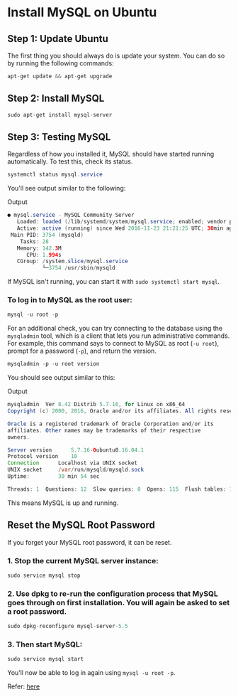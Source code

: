 # Install MySQL on Ubuntu

## Step 1: Update Ubuntu
The first thing you should always do is update your system. You can do so by running the following commands:

```java
apt-get update && apt-get upgrade
```

## Step 2: Install MySQL

```java
sudo apt-get install mysql-server
```

## Step 3: Testing MySQL
Regardless of how you installed it, MySQL should have started running automatically. To test this, check its status.

```java
systemctl status mysql.service
```

You'll see output similar to the following:

Output
```java
● mysql.service - MySQL Community Server
   Loaded: loaded (/lib/systemd/system/mysql.service; enabled; vendor preset: en
   Active: active (running) since Wed 2016-11-23 21:21:25 UTC; 30min ago
 Main PID: 3754 (mysqld)
    Tasks: 28
   Memory: 142.3M
      CPU: 1.994s
   CGroup: /system.slice/mysql.service
           └─3754 /usr/sbin/mysqld
```

If MySQL isn't running, you can start it with `sudo systemctl start mysql`.

### To log in to MySQL as the root user:

```java
mysql -u root -p
```

For an additional check, you can try connecting to the database using the `mysqladmin` tool, which is a client that lets you run administrative commands. For example, this command says to connect to MySQL as root (`-u root`), prompt for a password (`-p`), and return the version.

```java
mysqladmin -p -u root version
```
You should see output similar to this:

Output
```java
mysqladmin  Ver 8.42 Distrib 5.7.16, for Linux on x86_64
Copyright (c) 2000, 2016, Oracle and/or its affiliates. All rights reserved.

Oracle is a registered trademark of Oracle Corporation and/or its
affiliates. Other names may be trademarks of their respective
owners.

Server version      5.7.16-0ubuntu0.16.04.1
Protocol version    10
Connection      Localhost via UNIX socket
UNIX socket     /var/run/mysqld/mysqld.sock
Uptime:         30 min 54 sec

Threads: 1  Questions: 12  Slow queries: 0  Opens: 115  Flush tables: 1  Open tables: 34  Queries per second avg: 0.006
```

This means MySQL is up and running.


## Reset the MySQL Root Password
If you forget your MySQL root password, it can be reset.

### 1. Stop the current MySQL server instance:
```java
sudo service mysql stop
```

### 2. Use dpkg to re-run the configuration process that MySQL goes through on first installation. You will again be asked to set a root password.
```java
sudo dpkg-reconfigure mysql-server-5.5
```

### 3. Then start MySQL:
```java
sudo service mysql start
```
You’ll now be able to log in again using `mysql -u root -p`.


Refer: [here](https://www.linode.com/docs/databases/mysql/install-mysql-on-ubuntu-14-04/)
